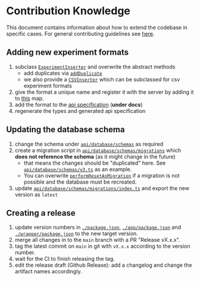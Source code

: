 # Contribution Knowledge

This document contains information about how to extend the codebase in specific cases. For general contributing guidelines see [here](https://github.com/HPI-Information-Systems/snowman#Contributing).

## Adding new experiment formats

1. subclass [`ExperimentInserter`](https://github.com/HPI-Information-Systems/snowman/blob/5f9ea889c3e2b273e6da3c584eb7baae438e6683/wrapper/src/api/providers/experiment/experimentProvider/file/experimentInserter.ts) and overwrite the abstract methods
   - add duplicates via [`addDuplicate`](https://github.com/HPI-Information-Systems/snowman/blob/5f9ea889c3e2b273e6da3c584eb7baae438e6683/wrapper/src/api/providers/experiment/experimentProvider/file/experimentInserter.ts#L38)
   - we also provide a [`CSVInserter`](https://github.com/HPI-Information-Systems/snowman/blob/5f9ea889c3e2b273e6da3c584eb7baae438e6683/wrapper/src/api/providers/experiment/experimentProvider/file/csvInserter.ts) which can be subclassed for csv experiment formats
2. give the format a unique name and register it with the server by adding it to [this](https://github.com/HPI-Information-Systems/snowman/blob/5f9ea889c3e2b273e6da3c584eb7baae438e6683/wrapper/src/api/providers/experiment/experimentProvider/file/index.ts#L16) map.
3. add the format to the [api specification](https://github.com/HPI-Information-Systems/snowman/blob/5f9ea889c3e2b273e6da3c584eb7baae438e6683/docs/api_specification.yaml#L452-L455) (**under docs**)
4. regenerate the types and generated api specification

## Updating the database schema

1. change the schema under [`api/database/schemas`](https://github.com/HPI-Information-Systems/snowman/tree/7a4e5c55a4b06eaaaa1a2c12f206a1a5b822ae75/wrapper/src/api/database/schemas) as required
2. create a migration script in [`api/database/schemas/migrations`](https://github.com/HPI-Information-Systems/snowman/tree/7a4e5c55a4b06eaaaa1a2c12f206a1a5b822ae75/wrapper/src/api/database/schemas/migrations) which **does not reference the schema** (as it might change in the future)
   - that means the changes should be "duplicated" here. See [`api/database/schemas/v3.ts`](https://github.com/HPI-Information-Systems/snowman/blob/b6b13a990a5c51b89be31ba6613abb8822be95e8/wrapper/src/api/database/schemas/migrations/v3.ts) as an example.
   - You can overwrite [`performResetAsMigration`](https://github.com/HPI-Information-Systems/snowman/blob/b6b13a990a5c51b89be31ba6613abb8822be95e8/wrapper/src/api/database/schemas/migrations/v1.ts#L8) if a migration is not possible and the database must be recreated.
3. update [`api/database/schemas/migrations/index.ts`](https://github.com/HPI-Information-Systems/snowman/blob/7a4e5c55a4b06eaaaa1a2c12f206a1a5b822ae75/wrapper/src/api/database/schemas/migrations/index.ts) and export the new version as `latest`

## Creating a release

1. update version numbers in [`./package.json`](https://github.com/HPI-Information-Systems/snowman/blob/b6b13a990a5c51b89be31ba6613abb8822be95e8/package.json#L5), [`./app/package.json`](https://github.com/HPI-Information-Systems/snowman/blob/b6b13a990a5c51b89be31ba6613abb8822be95e8/app/package.json#L5) and [`./wrapper/package.json`](https://github.com/HPI-Information-Systems/snowman/blob/b6b13a990a5c51b89be31ba6613abb8822be95e8/wrapper/package.json#L5) to the new target version.
2. merge all changes in to the `main` branch with a PR "Release vX.x.x".
3. tag the latest commit on `main` in git with `vX.x.x`  according to the version number.
4. wait for the CI to finish releasing the tag.
5. edit the release draft (Github Release): add a changelog and change the artifact names accordingly.
